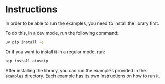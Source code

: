 # Instructions

In order to be able to run the examples, you need to install the library first. 

To do this, in a dev mode, run the following command: 

```bash
uv pip install -e .
```

Or if you want to install it in a regular mode, run:

```bash
pip install aiovoip
```
After installing the library, you can run the examples provided in the `examples` directory.
Each example has its own Instructions on how to run it. 
